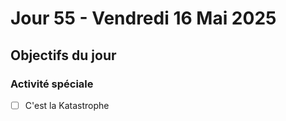 # Jour 55 - Vendredi 16 Mai 2025

## Objectifs du jour

### Activité spéciale

- [ ] C'est la Katastrophe
